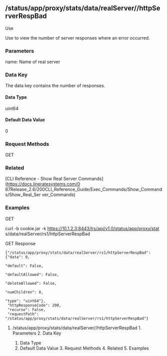 ## /status/app/proxy/stats/data/realServer/<name>/httpServerRespBad

Use

Use to view the number of server responses where an error occurred.

### Parameters

name: Name of real server

### Data Key

The data key contains the number of responses.

#### Data Type

uint64

#### Default Data Value

0

### Request Methods

GET

### Related

[CLI Reference - Show Real Server Commands](https://docs.lineratesystems.com/0
87Release_2.6/200CLI_Reference_Guide/Exec_Commands/Show_Commands/Show_Real_Ser
ver_Commands)

### Examples

GET

curl -b cookie.jar -k https://10.1.2.3:8443/lrs/api/v1.0/status/app/proxy/stat
s/data/realServer/rs1/httpServerRespBad

GET Response

    
    {"/status/app/proxy/stats/data/realServer/rs1/httpServerRespBad": {"data": 0,
                                                                             "default": False,
                                                                             "defaultAllowed": False,
                                                                             "deleteAllowed": False,
                                                                             "numChildren": 0,
                                                                             "type": "uint64"},
     "httpResponseCode": 200,
     "recurse": False,
     "requestPath": "/status/app/proxy/stats/data/realServer/rs1/httpServerRespBad"}
    

  1. /status/app/proxy/stats/data/realServer/<name>/httpServerRespBad
    1. Parameters
    2. Data Key
      1. Data Type
      2. Default Data Value
    3. Request Methods
    4. Related
    5. Examples

